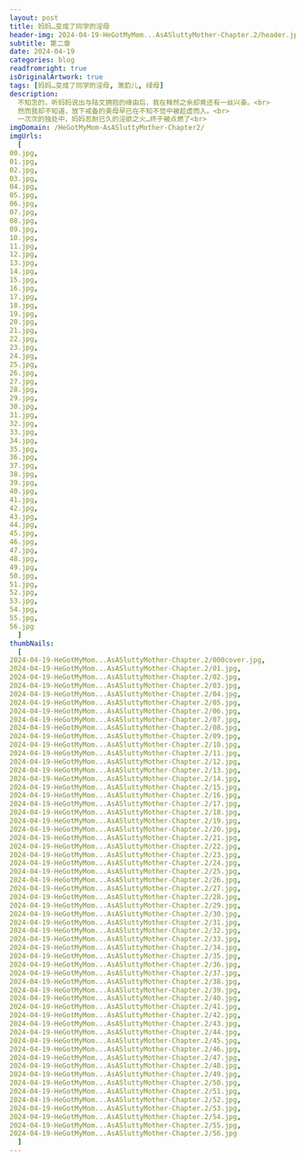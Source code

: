 ```yaml
---
layout: post
title: 妈妈…变成了同学的淫母
header-img: 2024-04-19-HeGotMyMom...AsASluttyMother-Chapter.2/header.jpg
subtitle: 第二章
date: 2024-04-19
categories: blog
readfromright: true
isOriginalArtwork: true
tags: [妈妈…变成了同学的淫母, 萧韵儿, 绿母]
description:
  不知怎的，听妈妈说出与陆文拥抱的缘由后，我在释然之余却竟还有一丝兴奋。<br>
  然而我却不知道，放下戒备的美母早已在不知不觉中被趁虚而入。<br>
  一次次的独处中，妈妈忍耐已久的淫欲之火…终于被点燃了<br>
imgDomain: /HeGotMyMom-AsASluttyMother-Chapter2/
imgUrls:
  [
00.jpg,
01.jpg,
02.jpg,
03.jpg,
04.jpg,
05.jpg,
06.jpg,
07.jpg,
08.jpg,
09.jpg,
10.jpg,
11.jpg,
12.jpg,
13.jpg,
14.jpg,
15.jpg,
16.jpg,
17.jpg,
18.jpg,
19.jpg,
20.jpg,
21.jpg,
22.jpg,
23.jpg,
24.jpg,
25.jpg,
26.jpg,
27.jpg,
28.jpg,
29.jpg,
30.jpg,
31.jpg,
32.jpg,
33.jpg,
34.jpg,
35.jpg,
36.jpg,
37.jpg,
38.jpg,
39.jpg,
40.jpg,
41.jpg,
42.jpg,
43.jpg,
44.jpg,
45.jpg,
46.jpg,
47.jpg,
48.jpg,
49.jpg,
50.jpg,
51.jpg,
52.jpg,
53.jpg,
54.jpg,
55.jpg,
56.jpg
  ]
thumbNails:
  [
2024-04-19-HeGotMyMom...AsASluttyMother-Chapter.2/000cover.jpg,
2024-04-19-HeGotMyMom...AsASluttyMother-Chapter.2/01.jpg,
2024-04-19-HeGotMyMom...AsASluttyMother-Chapter.2/02.jpg,
2024-04-19-HeGotMyMom...AsASluttyMother-Chapter.2/03.jpg,
2024-04-19-HeGotMyMom...AsASluttyMother-Chapter.2/04.jpg,
2024-04-19-HeGotMyMom...AsASluttyMother-Chapter.2/05.jpg,
2024-04-19-HeGotMyMom...AsASluttyMother-Chapter.2/06.jpg,
2024-04-19-HeGotMyMom...AsASluttyMother-Chapter.2/07.jpg,
2024-04-19-HeGotMyMom...AsASluttyMother-Chapter.2/08.jpg,
2024-04-19-HeGotMyMom...AsASluttyMother-Chapter.2/09.jpg,
2024-04-19-HeGotMyMom...AsASluttyMother-Chapter.2/10.jpg,
2024-04-19-HeGotMyMom...AsASluttyMother-Chapter.2/11.jpg,
2024-04-19-HeGotMyMom...AsASluttyMother-Chapter.2/12.jpg,
2024-04-19-HeGotMyMom...AsASluttyMother-Chapter.2/13.jpg,
2024-04-19-HeGotMyMom...AsASluttyMother-Chapter.2/14.jpg,
2024-04-19-HeGotMyMom...AsASluttyMother-Chapter.2/15.jpg,
2024-04-19-HeGotMyMom...AsASluttyMother-Chapter.2/16.jpg,
2024-04-19-HeGotMyMom...AsASluttyMother-Chapter.2/17.jpg,
2024-04-19-HeGotMyMom...AsASluttyMother-Chapter.2/18.jpg,
2024-04-19-HeGotMyMom...AsASluttyMother-Chapter.2/19.jpg,
2024-04-19-HeGotMyMom...AsASluttyMother-Chapter.2/20.jpg,
2024-04-19-HeGotMyMom...AsASluttyMother-Chapter.2/21.jpg,
2024-04-19-HeGotMyMom...AsASluttyMother-Chapter.2/22.jpg,
2024-04-19-HeGotMyMom...AsASluttyMother-Chapter.2/23.jpg,
2024-04-19-HeGotMyMom...AsASluttyMother-Chapter.2/24.jpg,
2024-04-19-HeGotMyMom...AsASluttyMother-Chapter.2/25.jpg,
2024-04-19-HeGotMyMom...AsASluttyMother-Chapter.2/26.jpg,
2024-04-19-HeGotMyMom...AsASluttyMother-Chapter.2/27.jpg,
2024-04-19-HeGotMyMom...AsASluttyMother-Chapter.2/28.jpg,
2024-04-19-HeGotMyMom...AsASluttyMother-Chapter.2/29.jpg,
2024-04-19-HeGotMyMom...AsASluttyMother-Chapter.2/30.jpg,
2024-04-19-HeGotMyMom...AsASluttyMother-Chapter.2/31.jpg,
2024-04-19-HeGotMyMom...AsASluttyMother-Chapter.2/32.jpg,
2024-04-19-HeGotMyMom...AsASluttyMother-Chapter.2/33.jpg,
2024-04-19-HeGotMyMom...AsASluttyMother-Chapter.2/34.jpg,
2024-04-19-HeGotMyMom...AsASluttyMother-Chapter.2/35.jpg,
2024-04-19-HeGotMyMom...AsASluttyMother-Chapter.2/36.jpg,
2024-04-19-HeGotMyMom...AsASluttyMother-Chapter.2/37.jpg,
2024-04-19-HeGotMyMom...AsASluttyMother-Chapter.2/38.jpg,
2024-04-19-HeGotMyMom...AsASluttyMother-Chapter.2/39.jpg,
2024-04-19-HeGotMyMom...AsASluttyMother-Chapter.2/40.jpg,
2024-04-19-HeGotMyMom...AsASluttyMother-Chapter.2/41.jpg,
2024-04-19-HeGotMyMom...AsASluttyMother-Chapter.2/42.jpg,
2024-04-19-HeGotMyMom...AsASluttyMother-Chapter.2/43.jpg,
2024-04-19-HeGotMyMom...AsASluttyMother-Chapter.2/44.jpg,
2024-04-19-HeGotMyMom...AsASluttyMother-Chapter.2/45.jpg,
2024-04-19-HeGotMyMom...AsASluttyMother-Chapter.2/46.jpg,
2024-04-19-HeGotMyMom...AsASluttyMother-Chapter.2/47.jpg,
2024-04-19-HeGotMyMom...AsASluttyMother-Chapter.2/48.jpg,
2024-04-19-HeGotMyMom...AsASluttyMother-Chapter.2/49.jpg,
2024-04-19-HeGotMyMom...AsASluttyMother-Chapter.2/50.jpg,
2024-04-19-HeGotMyMom...AsASluttyMother-Chapter.2/51.jpg,
2024-04-19-HeGotMyMom...AsASluttyMother-Chapter.2/52.jpg,
2024-04-19-HeGotMyMom...AsASluttyMother-Chapter.2/53.jpg,
2024-04-19-HeGotMyMom...AsASluttyMother-Chapter.2/54.jpg,
2024-04-19-HeGotMyMom...AsASluttyMother-Chapter.2/55.jpg,
2024-04-19-HeGotMyMom...AsASluttyMother-Chapter.2/56.jpg
  ]
---
```

